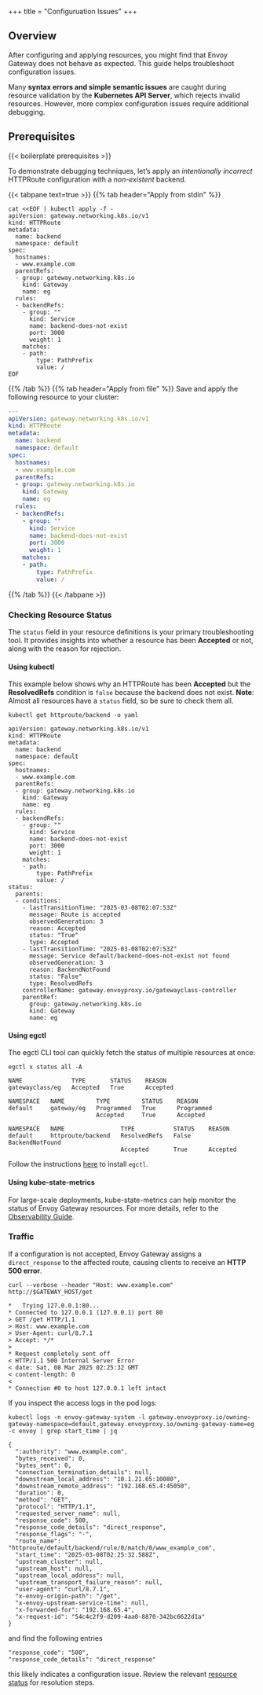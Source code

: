 +++
title = "Configuruation Issues"
+++

## Overview
After configuring and applying resources, you might find that Envoy Gateway does not behave as expected. This guide helps troubleshoot configuration issues.

Many **syntax errors and simple semantic issues** are caught during resource validation by the **Kubernetes API Server**, which rejects invalid resources. However, more complex configuration issues require additional debugging.

## Prerequisites

{{< boilerplate prerequisites >}}

To demonstrate debugging techniques, let’s apply an *intentionally incorrect* HTTPRoute configuration with a *non-existent* backend.

{{< tabpane text=true >}}
{{% tab header="Apply from stdin" %}}

```shell
cat <<EOF | kubectl apply -f -
apiVersion: gateway.networking.k8s.io/v1
kind: HTTPRoute
metadata:
  name: backend
  namespace: default
spec:
  hostnames:
  - www.example.com
  parentRefs:
  - group: gateway.networking.k8s.io
    kind: Gateway
    name: eg
  rules:
  - backendRefs:
    - group: ""
      kind: Service
      name: backend-does-not-exist
      port: 3000
      weight: 1
    matches:
    - path:
        type: PathPrefix
        value: /
EOF
```

{{% /tab %}}
{{% tab header="Apply from file" %}}
Save and apply the following resource to your cluster:

```yaml
---
apiVersion: gateway.networking.k8s.io/v1
kind: HTTPRoute
metadata:
  name: backend
  namespace: default
spec:
  hostnames:
  - www.example.com
  parentRefs:
  - group: gateway.networking.k8s.io
    kind: Gateway
    name: eg
  rules:
  - backendRefs:
    - group: ""
      kind: Service
      name: backend-does-not-exist
      port: 3000
      weight: 1
    matches:
    - path:
        type: PathPrefix
        value: /
```

{{% /tab %}}
{{< /tabpane >}}

### Checking Resource Status
The `status` field in your resource definitions is your primary troubleshooting tool. It provides insights into whether a resource has been **Accepted** or not, along with the reason for rejection.

#### Using kubectl
This example below shows why an HTTPRoute has been **Accepted** but the **ResolvedRefs** condition is `false` because the backend does not exist. 
**Note**: Almost all resources have a `status` field, so be sure to check them all.

```shell
kubectl get httproute/backend -o yaml
```

```console
apiVersion: gateway.networking.k8s.io/v1
kind: HTTPRoute
metadata:
  name: backend
  namespace: default
spec:
  hostnames:
  - www.example.com
  parentRefs:
  - group: gateway.networking.k8s.io
    kind: Gateway
    name: eg
  rules:
  - backendRefs:
    - group: ""
      kind: Service
      name: backend-does-not-exist
      port: 3000
      weight: 1
    matches:
    - path:
        type: PathPrefix
        value: /
status:
  parents:
  - conditions:
    - lastTransitionTime: "2025-03-08T02:07:53Z"
      message: Route is accepted
      observedGeneration: 3
      reason: Accepted
      status: "True"
      type: Accepted
    - lastTransitionTime: "2025-03-08T02:07:53Z"
      message: Service default/backend-does-not-exist not found
      observedGeneration: 3
      reason: BackendNotFound
      status: "False"
      type: ResolvedRefs
    controllerName: gateway.envoyproxy.io/gatewayclass-controller
    parentRef:
      group: gateway.networking.k8s.io
      kind: Gateway
      name: eg
```

#### Using egctl
The egctl CLI tool can quickly fetch the status of multiple resources at once:

```shell
egctl x status all -A
```

```console
NAME              TYPE       STATUS    REASON
gatewayclass/eg   Accepted   True      Accepted

NAMESPACE   NAME         TYPE         STATUS    REASON
default     gateway/eg   Programmed   True      Programmed
                         Accepted     True      Accepted

NAMESPACE   NAME                TYPE           STATUS    REASON
default     httproute/backend   ResolvedRefs   False     BackendNotFound
                                Accepted       True      Accepted
```

Follow the instructions [here](./../install/install-egctl.md) to install `egctl`.

#### Using kube-state-metrics
For large-scale deployments, kube-state-metrics can help monitor the status of Envoy Gateway resources. For more details, refer to the [Observability Guide](./../tasks/observability/gateway-api-metrics.md).

### Traffic
If a configuration is not accepted, Envoy Gateway assigns a `direct_response` to the affected route, causing clients to receive an **HTTP 500 error**.

```shell
curl --verbose --header "Host: www.example.com" http://$GATEWAY_HOST/get
```

```console
*   Trying 127.0.0.1:80...
* Connected to 127.0.0.1 (127.0.0.1) port 80
> GET /get HTTP/1.1
> Host: www.example.com
> User-Agent: curl/8.7.1
> Accept: */*
> 
* Request completely sent off
< HTTP/1.1 500 Internal Server Error
< date: Sat, 08 Mar 2025 02:25:32 GMT
< content-length: 0
< 
* Connection #0 to host 127.0.0.1 left intact
```

If you inspect the access logs in the pod logs:

```shell
kubectl logs -n envoy-gateway-system -l gateway.envoyproxy.io/owning-gateway-namespace=default,gateway.envoyproxy.io/owning-gateway-name=eg -c envoy | grep start_time | jq
```

```console
{
  ":authority": "www.example.com",
  "bytes_received": 0,
  "bytes_sent": 0,
  "connection_termination_details": null,
  "downstream_local_address": "10.1.21.65:10080",
  "downstream_remote_address": "192.168.65.4:45050",
  "duration": 0,
  "method": "GET",
  "protocol": "HTTP/1.1",
  "requested_server_name": null,
  "response_code": 500,
  "response_code_details": "direct_response",
  "response_flags": "-",
  "route_name": "httproute/default/backend/rule/0/match/0/www_example_com",
  "start_time": "2025-03-08T02:25:32.588Z",
  "upstream_cluster": null,
  "upstream_host": null,
  "upstream_local_address": null,
  "upstream_transport_failure_reason": null,
  "user-agent": "curl/8.7.1",
  "x-envoy-origin-path": "/get",
  "x-envoy-upstream-service-time": null,
  "x-forwarded-for": "192.168.65.4",
  "x-request-id": "54c4c2f9-d209-4aa0-8870-342bc6622d1a"
}
```

and find the following entries

```console
"response_code": "500",
"response_code_details": "direct_response"
```
this likely indicates a configuration issue. Review the relevant [resource status](#checking-resource-status) for resolution steps.
